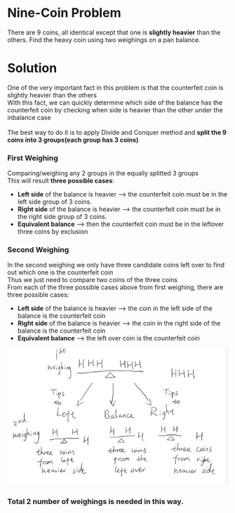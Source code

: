 # Nine-Coin Problem 
There are 9 coins, all identical except that one is **slightly heavier** than the others. Find the heavy coin using two weighings on a pan balance.

# Solution
One of the very important fact in this problem is that the counterfeit coin is slightly heavier than the others
</br>With this fact, we can quickly determine which side of the balance has the counterfeit coin by checking when side is heavier than the other under the inbalance case
</br>
</br>The best way to do it is to apply Divide and Conquer method and **split the 9 coins into 3 groups(each group has 3 coins)**
### First Weighing
Comparing/weighing any 2 groups in the equally splitted 3 groups 
</br>This will result **three possible cases**:
* **Left side** of the balance is heavier --> the counterfeit coin must be in the left side group of 3 coins.
* **Right side** of the balance is heavier --> the counterfeit coin must be in the right side group of 3 coins.
* **Equivalent balance** --> then the counterfeit coin must be in the leftover three coins by exclusion

### Second Weighing
In the second weighing we only have three candidate coins left over to find out which one is the counterfeit coin
</br>
Thus we just need to compare two coins of the three coins 
</br>
From each of the three possible cases above from first weighing, there are three possible cases:
* **Left side** of the balance is heavier -->  the coin in the left side of the balance is the counterfeit coin
* **Right side** of the balance is heavier --> the coin in the right side of the balance is the counterfeit coin
* **Equivalent balance** --> the left over coin is the counterfeit coin

![](https://github.com/ExploreNcrack/Discrete-Math/blob/master/Coin%20Weighing/Nine-Coin%20Problem/sol9.png)

### Total 2 number of weighings is needed in this way. 
